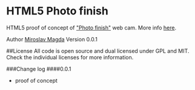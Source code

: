 HTML5 Photo finish
=======
HTML5 proof of concept of ["Photo finish"](http://en.wikipedia.org/wiki/Photo_finish) web cam.
More info [here](http://lab.ejci.net/HTML5photoFinish/).


Author [Miroslav Magda](http://ejci.net)
Version 0.0.1

##License
All code is open source and dual licensed under GPL and MIT. Check the individual licenses for more information.

###Change log
####0.0.1
* proof of concept 

